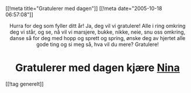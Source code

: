 [[!meta  title="Gratulerer med dagen"]]
[[!meta  date="2005-10-18 06:57:08"]]
<div align="center">Hurra for deg som fyller ditt år!
Ja, deg vil vi gratulere!
Alle i ring omkring deg vi står,
og se, nå vil vi marsjere,
bukke, nikke, neie, snu oss omkring,
danse så for deg med hopp og sprett og spring,
ønske deg av hjertet alle gode ting
og si meg så, hva vil du mere? Gratulere!

<h1>Gratulerer med dagen kjære <a href="http://nenia.slaskdot.org">Nina</a></h1></div>

[[!tag  generelt]]